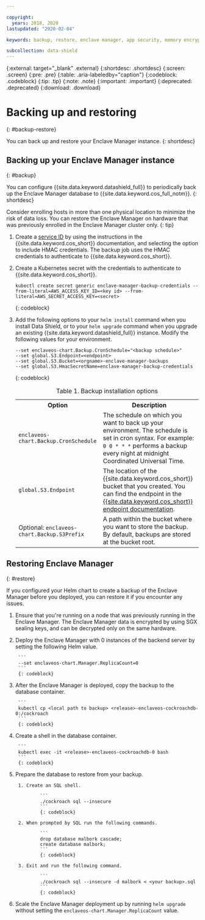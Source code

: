 ```yaml
---

copyright:
  years: 2018, 2020
lastupdated: "2020-02-04"

keywords: backup, restore, enclave manager, app security, memory encryption, database, container, kube security, nodes, hmac credentials, helm, keys

subcollection: data-shield
---
```


{:external: target="_blank" .external}
{:shortdesc: .shortdesc}
{:screen: .screen}
{:pre: .pre}
{:table: .aria-labeledby="caption"}
{:codeblock: .codeblock}
{:tip: .tip}
{:note: .note}
{:important: .important}
{:deprecated: .deprecated}
{:download: .download}


# Backing up and restoring
{: #backup-restore}

You can back up and restore your Enclave Manager instance.
{: shortdesc}


## Backing up your Enclave Manager instance
{: #backup}

You can configure {{site.data.keyword.datashield_full}} to periodically back up the Enclave Manager database to {{site.data.keyword.cos_full_notm}}.
{: shortdesc}

Consider enrolling hosts in more than one physical location to minimize the risk of data loss. You can restore the Enclave Manager on hardware that was previously enrolled in the Enclave Manager cluster only.
{: tip}


1. Create a [service ID](/docs/cloud-object-storage?topic=cloud-object-storage-service-credentials) by using the instructions in the {{site.data.keyword.cos_short}} documentation, and selecting the option to include HMAC credentials. The backup job uses the HMAC credentials to authenticate to {{site.data.keyword.cos_short}}.

2. Create a Kubernetes secret with the credentials to authenticate to {{site.data.keyword.cos_short}}.
		
	```
	kubectl create secret generic enclave-manager-backup-credentials --from-literal=AWS_ACCESS_KEY_ID=<key id> --from-literal=AWS_SECRET_ACCESS_KEY=<secret>
	```
	{: codeblock}

3. Add the following options to your `helm install` command when you install Data Shield, or to your `helm upgrade` command when you upgrade an existing {{site.data.keyword.datashield_full}} instance. Modify the following values for your environment.
		
	```
	--set enclaveos-chart.Backup.CronSchedule="<backup schedule>"
	--set global.S3.Endpoint=<endpoint>
	--set global.S3.Bucket=<orgname>-enclave-manager-backups
	--set global.S3.HmacSecretName=enclave-manager-backup-credentials
	```
	{: codeblock}

	<table>
		<caption>Table 1. Backup installation options</caption>
		<tr>
			<th>Option</th>
			<th>Description</th>
		</tr>
		<tr>
			<td><code>enclaveos-chart.Backup.CronSchedule</code></td>
			<td>The schedule on which you want to back up your environment. The schedule is set in cron syntax. For example: <code>0 0 * * *</code> performs a backup every night at midnight Coordinated Universal Time.</td>
		</tr>
		<tr>
			<td><code>global.S3.Endpoint</code></td>
			<td>The location of the {{site.data.keyword.cos_short}} bucket that you created. You can find the endpoint in the <a href="/docs/cloud-object-storage?topic=cloud-object-storage-endpoints">{{site.data.keyword.cos_short}} endpoint documentation</a>.</td>
		</tr>
		<tr>
			<td>Optional: <code>enclaveos-chart.Backup.S3Prefix</code></td>
			<td>A path within the bucket where you want to store the backup. By default, backups are stored at the bucket root.</td>
		</tr>
	</table>



## Restoring Enclave Manager
{: #restore}

If you configured your Helm chart to create a backup of the Enclave Manager before you deployed, you can restore it if you encounter any issues.

1. Ensure that you're running on a node that was previously running in the Enclave Manager. The Enclave Manager data is encrypted by using SGX sealing keys, and can be decrypted only on the same hardware.

2. Deploy the Enclave Manager with 0 instances of the backend server by setting the following Helm value.

		```
		--set enclaveos-chart.Manager.ReplicaCount=0
		```
		{: codeblock}

3. After the Enclave Manager is deployed, copy the backup to the database container.

		```
		kubectl cp <local path to backup> <release>-enclaveos-cockroachdb-0:/cockroach
		```
		{: codeblock}

4. Create a shell in the database container.

		```
		kubectl exec -it <release>-enclaveos-cockroachdb-0 bash
		```
		{: codeblock}

5. Prepare the database to restore from your backup.

		1. Create an SQL shell.

				```
				./cockroach sql --insecure
				```
				{: codeblock}
		
		2. When prompted by SQL run the following commands.

				```
				drop database malbork cascade;
				create database malbork;
				```
				{: codeblock}
		
		3. Exit and run the following command.

				```
				./cockroach sql --insecure -d malbork < <your backup>.sql
				```
				{: codeblock}

6. Scale the Enclave Manager deployment up by running `helm upgrade` without setting the `enclaveos-chart.Manager.ReplicaCount` value.

